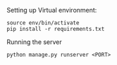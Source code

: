 Setting up Virtual environment:
```
source env/bin/activate
pip install -r requirements.txt
```
Running the server
```
python manage.py runserver <PORT>
```
